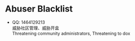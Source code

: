 # Abuser Blacklist

- QQ: 1464129213  
威胁社区管理、威胁开盒  
Threatening community administrators, Threatening to dox
